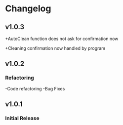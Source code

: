 # Changelog

## v1.0.3
+AutoClean function does not ask for confirmation now

+Cleaning confirmation now handled by program

## v1.0.2
### Refactoring
-Code refactoring
-Bug Fixes


## v1.0.1
### Initial Release
